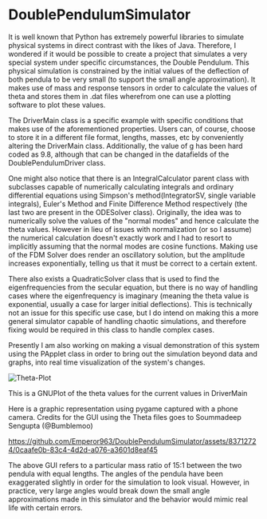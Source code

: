 # DoublePendulumSimulator

It is well known that Python has extremely powerful libraries to simulate physical systems in direct contrast with the likes of Java. Therefore, I wondered if it would be possible to create a project that simulates a very special system under specific circumstances, the Double Pendulum. This physical simulation is constrained by the initial values of the deflection of both pendula to be very small (to support the small angle approximation). It makes use of mass and response tensors in order to calculate the values of theta and stores them in .dat files wherefrom one can use a plotting software to plot these values.

The DriverMain class is a specific example with specific conditions that makes use of the aforementioned properties. Users can, of course, choose to store it in a different file format, lengths, masses, etc by conveniently altering the DriverMain class. Additionally, the value of g has been hard coded as 9.8, although that can be changed in the datafields of the DoublePendulumDriver class. 

One might also notice that there is an IntegralCalculator parent class with subclasses capable of numerically calculating integrals and ordinary differential equations using Simpson's method(IntegratorSV, single variable integrals), Euler's Method and Finite Difference Method respectively (the last two are present in the ODESolver class). Originally, the idea was to numerically solve the values of the "normal modes" and hence calculate the theta values. However in lieu of issues with normalization (or so I assume) the numerical calculation doesn't exactly work and I had to resort to implicitly assuming that the normal modes are cosine functions. Making use of the FDM Solver does render an oscillatory solution, but the amplitude increases exponentially, telling us that it must be correct to a certain extent.

There also exists a QuadraticSolver class that is used to find the eigenfrequencies from the secular equation, but there is no way of handling cases where the eigenfrequency is imaginary (meaning the theta value is exponential, usually a case for larger initial deflections). This is technically not an issue for this specific use case, but I do intend on making this a more general simulator capable of handling chaotic simulations, and therefore fixing would be required in this class to handle complex cases.

Presently I am also working on making a visual demonstration of this system using the PApplet class in order to bring out the simulation beyond data and graphs, into real time visualization of the system's changes.

![Theta-Plot](https://github.com/Emperor963/DoublePendulumSimulator/assets/83712724/0af8a8e0-cc89-4aa0-9b62-ef4e2967159c)

This is a GNUPlot of the theta values for the current values in DriverMain

Here is a graphic representation using pygame captured with a phone camera. Credits for the GUI using the Theta files goes to Soummadeep Sengupta (@Bumblemoo)

https://github.com/Emperor963/DoublePendulumSimulator/assets/83712724/0caafe0b-83c4-4d2d-a076-a3601d8eaf45

The above GUI refers to a particular mass ratio of 15:1 between the two pendula with equal lengths. The angles of the pendula have been exaggerated slightly in order for the simulation to look visual. However, in practice, very large angles would break down the small angle approximations made in this simulator and the behavior would mimic real life with certain errors.

